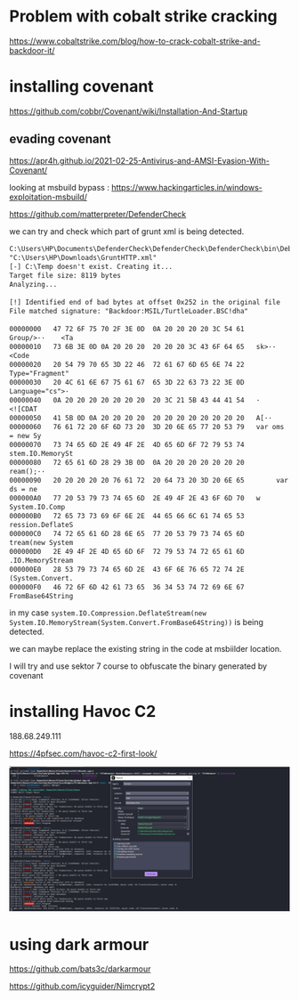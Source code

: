 # Problem with cobalt strike cracking

https://www.cobaltstrike.com/blog/how-to-crack-cobalt-strike-and-backdoor-it/

# installing covenant

https://github.com/cobbr/Covenant/wiki/Installation-And-Startup

## evading covenant

https://apr4h.github.io/2021-02-25-Antivirus-and-AMSI-Evasion-With-Covenant/


looking at msbuild bypass : https://www.hackingarticles.in/windows-exploitation-msbuild/

https://github.com/matterpreter/DefenderCheck

we can try and check which part of grunt xml is being detected.

```
C:\Users\HP\Documents\DefenderCheck\DefenderCheck\DefenderCheck\bin\Debug>DefenderCheck.exe "C:\Users\HP\Downloads\GruntHTTP.xml"
[-] C:\Temp doesn't exist. Creating it...
Target file size: 8119 bytes
Analyzing...

[!] Identified end of bad bytes at offset 0x252 in the original file
File matched signature: "Backdoor:MSIL/TurtleLoader.BSC!dha"

00000000   47 72 6F 75 70 2F 3E 0D  0A 20 20 20 20 3C 54 61   Group/>··    <Ta
00000010   73 6B 3E 0D 0A 20 20 20  20 20 20 3C 43 6F 64 65   sk>··      <Code
00000020   20 54 79 70 65 3D 22 46  72 61 67 6D 65 6E 74 22    Type="Fragment"
00000030   20 4C 61 6E 67 75 61 67  65 3D 22 63 73 22 3E 0D    Language="cs">·
00000040   0A 20 20 20 20 20 20 20  20 3C 21 5B 43 44 41 54   ·        <![CDAT
00000050   41 5B 0D 0A 20 20 20 20  20 20 20 20 20 20 20 20   A[··
00000060   76 61 72 20 6F 6D 73 20  3D 20 6E 65 77 20 53 79   var oms = new Sy
00000070   73 74 65 6D 2E 49 4F 2E  4D 65 6D 6F 72 79 53 74   stem.IO.MemorySt
00000080   72 65 61 6D 28 29 3B 0D  0A 20 20 20 20 20 20 20   ream();··
00000090   20 20 20 20 20 76 61 72  20 64 73 20 3D 20 6E 65        var ds = ne
000000A0   77 20 53 79 73 74 65 6D  2E 49 4F 2E 43 6F 6D 70   w System.IO.Comp
000000B0   72 65 73 73 69 6F 6E 2E  44 65 66 6C 61 74 65 53   ression.DeflateS
000000C0   74 72 65 61 6D 28 6E 65  77 20 53 79 73 74 65 6D   tream(new System
000000D0   2E 49 4F 2E 4D 65 6D 6F  72 79 53 74 72 65 61 6D   .IO.MemoryStream
000000E0   28 53 79 73 74 65 6D 2E  43 6F 6E 76 65 72 74 2E   (System.Convert.
000000F0   46 72 6F 6D 42 61 73 65  36 34 53 74 72 69 6E 67   FromBase64String
```

in my case `system.IO.Compression.DeflateStream(new System.IO.MemoryStream(System.Convert.FromBase64String))` is being detected.

we can maybe replace the existing string in the code at msbiilder location.

I will try and use sektor 7 course to obfuscate the binary generated by covenant

# installing Havoc C2

188.68.249.111

https://4pfsec.com/havoc-c2-first-look/

![](./havoc.png)

# using dark armour

https://github.com/bats3c/darkarmour

https://github.com/icyguider/Nimcrypt2

